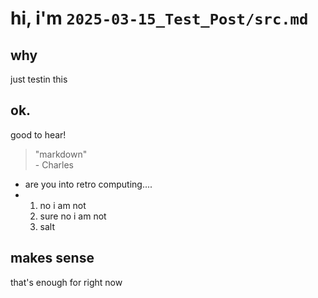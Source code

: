 # hi, i'm `2025-03-15_Test_Post/src.md`

## why
just testin this
## ok.
good to hear!

> "markdown"\
\- Charles

- are you into retro computing....
- 1. no i am not
  2. sure no i am not
  3. salt

## makes sense

that's enough for right now
